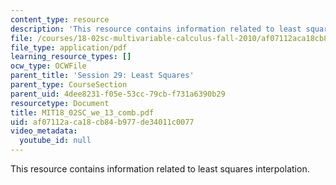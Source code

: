 ```yaml
---
content_type: resource
description: 'This resource contains information related to least squares interpolation. '
file: /courses/18-02sc-multivariable-calculus-fall-2010/af07112aca18cb84b977de34011c0077_MIT18_02SC_we_13_comb.pdf
file_type: application/pdf
learning_resource_types: []
ocw_type: OCWFile
parent_title: 'Session 29: Least Squares'
parent_type: CourseSection
parent_uid: 4dee8231-f05e-53cc-79cb-f731a6390b29
resourcetype: Document
title: MIT18_02SC_we_13_comb.pdf
uid: af07112a-ca18-cb84-b977-de34011c0077
video_metadata:
  youtube_id: null
---
```

This resource contains information related to least squares interpolation. 

